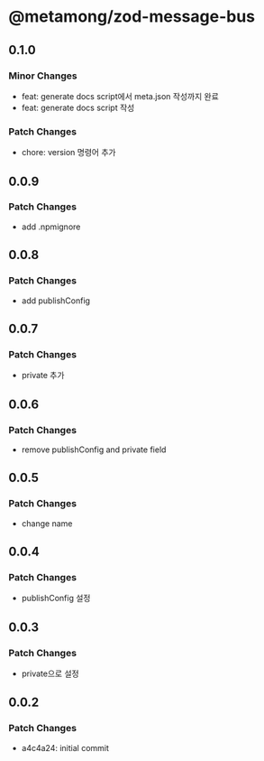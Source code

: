 # @metamong/zod-message-bus

## 0.1.0

### Minor Changes

- feat: generate docs script에서 meta.json 작성까지 완료
- feat: generate docs script 작성

### Patch Changes

- chore: version 명령어 추가

## 0.0.9

### Patch Changes

- add .npmignore

## 0.0.8

### Patch Changes

- add publishConfig

## 0.0.7

### Patch Changes

- private 추가

## 0.0.6

### Patch Changes

- remove publishConfig and private field

## 0.0.5

### Patch Changes

- change name

## 0.0.4

### Patch Changes

- publishConfig 설정

## 0.0.3

### Patch Changes

- private으로 설정

## 0.0.2

### Patch Changes

- a4c4a24: initial commit
